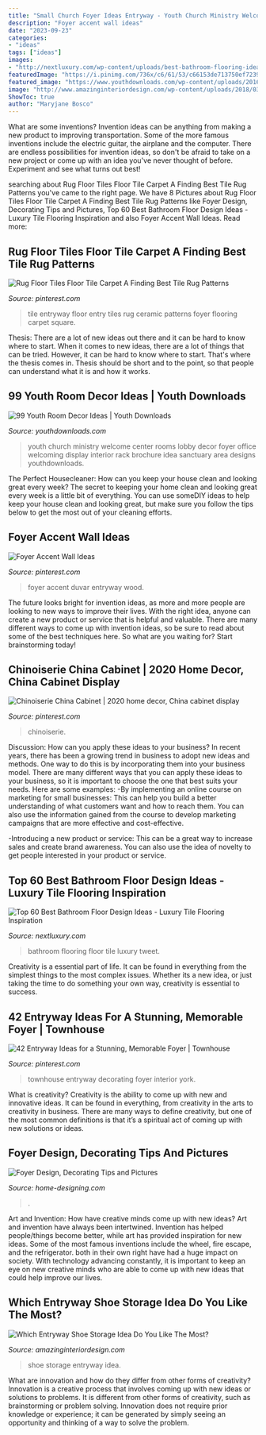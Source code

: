 ```yaml
---
title: "Small Church Foyer Ideas Entryway - Youth Church Ministry Welcome Center Rooms Lobby Decor Foyer Office Welcoming Display Interior Rack Brochure Idea Sanctuary Area Designs Youthdownloads"
description: "Foyer accent wall ideas"
date: "2023-09-23"
categories:
- "ideas"
tags: ["ideas"]
images:
- "http://nextluxury.com/wp-content/uploads/best-bathroom-flooring-ideas.jpg"
featuredImage: "https://i.pinimg.com/736x/c6/61/53/c66153de713750ef7239aa8ad4bd5e67.jpg"
featured_image: "https://www.youthdownloads.com/wp-content/uploads/2016/02/Cool-youth-room-wall-art-4.jpg"
image: "http://www.amazinginteriordesign.com/wp-content/uploads/2018/03/Entryway-Shoe-Storage-Ideas-fi.jpg"
ShowToc: true
author: "Maryjane Bosco"
---
```



What are some inventions?
Invention ideas can be anything from making a new product to improving transportation. Some of the more famous inventions include the electric guitar, the airplane and the computer. There are endless possibilities for invention ideas, so don't be afraid to take on a new project or come up with an idea you've never thought of before. Experiment and see what turns out best!

	

		
searching about Rug Floor Tiles Floor Tile Carpet A Finding Best Tile Rug Patterns you've came to the right page. We have 8 Pictures about Rug Floor Tiles Floor Tile Carpet A Finding Best Tile Rug Patterns like Foyer Design, Decorating Tips and Pictures, Top 60 Best Bathroom Floor Design Ideas - Luxury Tile Flooring Inspiration and also Foyer Accent Wall Ideas. Read more:
		
    
## Rug Floor Tiles Floor Tile Carpet A Finding Best Tile Rug Patterns

<img loading=lazy src="https://i.pinimg.com/736x/cb/ad/6f/cbad6fa1c46e25d137efb79cd48a3826.jpg" onerror="this.onerror=null;this.src='https://tse4.mm.bing.net/th?id=OIP.opQtPomoUMN6mcmBYP9-2gHaJ3&amp;pid=15.1';" alt="Rug Floor Tiles Floor Tile Carpet A Finding Best Tile Rug Patterns">

_Source: pinterest.com_

>tile entryway floor entry tiles rug ceramic patterns foyer flooring carpet square. 

	

Thesis: There are a lot of new ideas out there and it can be hard to know where to start.
When it comes to new ideas, there are a lot of things that can be tried. However, it can be hard to know where to start. That's where the thesis comes in. Thesis should be short and to the point, so that people can understand what it is and how it works.

    
## 99 Youth Room Decor Ideas | Youth Downloads

<img loading=lazy src="https://www.youthdownloads.com/wp-content/uploads/2016/02/Cool-youth-room-wall-art-4.jpg" onerror="this.onerror=null;this.src='https://tse3.mm.bing.net/th?id=OIP.FzXTfR6NNeiCKI553D5DzAHaJ4&amp;pid=15.1';" alt="99 Youth Room Decor Ideas | Youth Downloads">

_Source: youthdownloads.com_

>youth church ministry welcome center rooms lobby decor foyer office welcoming display interior rack brochure idea sanctuary area designs youthdownloads. 

	

The Perfect Housecleaner: How can you keep your house clean and looking great every week?
The secret to keeping your home clean and looking great every week is a little bit of everything. You can use someDIY ideas to help keep your house clean and looking great, but make sure you follow the tips below to get the most out of your cleaning efforts.

    
## Foyer Accent Wall Ideas

<img loading=lazy src="https://i.pinimg.com/736x/87/0a/7d/870a7d0293da8cf1e71276919e48919c.jpg" onerror="this.onerror=null;this.src='https://tse2.mm.bing.net/th?id=OIP.5vG5KzaES1kTbmTN0oCGCAHaOq&amp;pid=15.1';" alt="Foyer Accent Wall Ideas">

_Source: pinterest.com_

>foyer accent duvar entryway wood. 

	

The future looks bright for invention ideas, as more and more people are looking to new ways to improve their lives. With the right idea, anyone can create a new product or service that is helpful and valuable. There are many different ways to come up with invention ideas, so be sure to read about some of the best techniques here. So what are you waiting for? Start brainstorming today!

    
## Chinoiserie China Cabinet | 2020 Home Decor, China Cabinet Display

<img loading=lazy src="https://i.pinimg.com/736x/c6/61/53/c66153de713750ef7239aa8ad4bd5e67.jpg" onerror="this.onerror=null;this.src='https://tse2.mm.bing.net/th?id=OIP.yiv-rFykEzY0V0e8PykTPgHaMA&amp;pid=15.1';" alt="Chinoiserie China Cabinet | 2020 home decor, China cabinet display">

_Source: pinterest.com_

>chinoiserie. 

	

Discussion: How can you apply these ideas to your business?
In recent years, there has been a growing trend in business to adopt new ideas and methods. One way to do this is by incorporating them into your business model. There are many different ways that you can apply these ideas to your business, so it is important to choose the one that best suits your needs. Here are some examples: 
-By implementing an online course on marketing for small businesses: This can help you build a better understanding of what customers want and how to reach them. You can also use the information gained from the course to develop marketing campaigns that are more effective and cost-effective. 

-Introducing a new product or service: This can be a great way to increase sales and create brand awareness. You can also use the idea of novelty to get people interested in your product or service.

    
## Top 60 Best Bathroom Floor Design Ideas - Luxury Tile Flooring Inspiration

<img loading=lazy src="http://nextluxury.com/wp-content/uploads/best-bathroom-flooring-ideas.jpg" onerror="this.onerror=null;this.src='https://tse4.mm.bing.net/th?id=OIP.1C20QWLrH-eqf7eNvtoViAAAAA&amp;pid=15.1';" alt="Top 60 Best Bathroom Floor Design Ideas - Luxury Tile Flooring Inspiration">

_Source: nextluxury.com_

>bathroom flooring floor tile luxury tweet. 

	

Creativity is a essential part of life. It can be found in everything from the simplest things to the most complex issues. Whether its a new idea, or just taking the time to do something your own way, creativity is essential to success.

    
## 42 Entryway Ideas For A Stunning, Memorable Foyer | Townhouse

<img loading=lazy src="https://i.pinimg.com/736x/da/14/49/da14492cd1dad4c8bdf44cc598fdf66e--townhouse-entryway-townhouse-decorating.jpg" onerror="this.onerror=null;this.src='https://tse4.mm.bing.net/th?id=OIP.ihVS8U1uQz5V16U3BUrDrQHaJ3&amp;pid=15.1';" alt="42 Entryway Ideas for a Stunning, Memorable Foyer | Townhouse">

_Source: pinterest.com_

>townhouse entryway decorating foyer interior york. 

	

What is creativity?
Creativity is the ability to come up with new and innovative ideas. It can be found in everything, from creativity in the arts to creativity in business. There are many ways to define creativity, but one of the most common definitions is that it’s a spiritual act of coming up with new solutions or ideas.

    
## Foyer Design, Decorating Tips And Pictures

<img loading=lazy src="http://cdn.home-designing.com/wp-content/uploads/2009/06/foyer-flowers.jpg" onerror="this.onerror=null;this.src='https://tse1.mm.bing.net/th?id=OIP.yX-SsMhw3BTv98mGbR4dRAHaKc&amp;pid=15.1';" alt="Foyer Design, Decorating Tips and Pictures">

_Source: home-designing.com_

>. 

	

Art and Invention: How have creative minds come up with new ideas?
Art and invention have always been intertwined. Invention has helped people/things become better, while art has provided inspiration for new ideas. Some of the most famous inventions include the wheel, fire escape, and the refrigerator. both in their own right have had a huge impact on society. With technology advancing constantly, it is important to keep an eye on new creative minds who are able to come up with new ideas that could help improve our lives.

    
## Which Entryway Shoe Storage Idea Do You Like The Most?

<img loading=lazy src="http://www.amazinginteriordesign.com/wp-content/uploads/2018/03/Entryway-Shoe-Storage-Ideas-fi.jpg" onerror="this.onerror=null;this.src='https://tse2.mm.bing.net/th?id=OIP.1OTa-a6i0tZ0pr6dB61BQAHaKx&amp;pid=15.1';" alt="Which Entryway Shoe Storage Idea Do You Like The Most?">

_Source: amazinginteriordesign.com_

>shoe storage entryway idea. 

	

What are innovation and how do they differ from other forms of creativity?
Innovation is a creative process that involves coming up with new ideas or solutions to problems. It is different from other forms of creativity, such as brainstorming or problem solving. Innovation does not require prior knowledge or experience; it can be generated by simply seeing an opportunity and thinking of a way to solve the problem.

